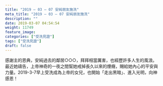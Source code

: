 ```yaml
---
title: "2019 – 03 – 07 安純朋友施洗"
meta_title: "2019 – 03 – 07 安純朋友施洗"
description: ""
date: 2019-03-07 04:54:54
weight: 11749
feature_image: 
categories: ["受洗見證"]
tags: ["受洗見證"]
draft: false
---
```


感謝主的恩典，安純過去的鄰居○○○，拜拜相當厲害，也經歷許多人生的風浪。最近她禱告，上帝神奇的一夜之間幫她戒掉長久以來的煙癮，賜給她內心的平安與力量。2019-3-7早上受洗成為上帝的女兒，也開始「走出黑暗」、進入光明，向神感恩！
        